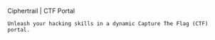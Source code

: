 Ciphertrail | CTF Portal

    Unleash your hacking skills in a dynamic Capture The Flag (CTF) portal.

